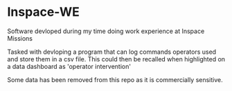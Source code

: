 # Inspace-WE
 Software devloped during my time doing work experience at Inspace Missions

Tasked with devloping a program that can log commands operators used and store them in a csv file.
 This could then be recalled when highlighted on a data dashboard as 'operator intervention'

Some data has been removed from this repo as it is commercially sensitive.
